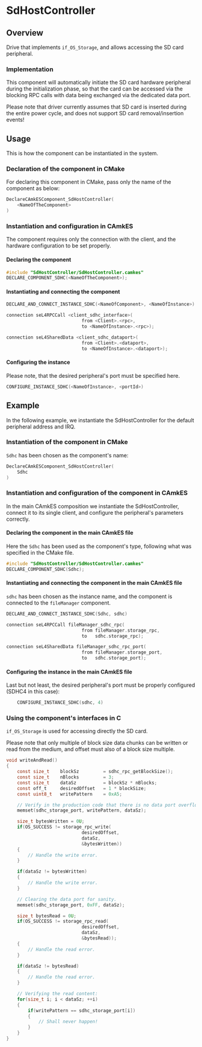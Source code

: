 # SdHostController

## Overview

Drive that implements `if_OS_Storage`, and allows accessing the SD card
peripheral.

### Implementation

This component will automatically initiate the SD card hardware peripheral
during the initialization phase, so that the card can be accessed via the
blocking RPC calls with data being exchanged via the dedicated data port.

Please note that driver currently assumes that SD card is inserted during the
entire power cycle, and does not support SD card removal/insertion events!

## Usage

This is how the component can be instantiated in the system.

### Declaration of the component in CMake

For declaring this component in CMake, pass only the name of the component as
below:

```C
DeclareCAmkESComponent_SdHostController(
    <NameOfTheComponent>
)
```

### Instantiation and configuration in CAmkES

The component requires only the connection with the client, and the hardware
configuration to be set properly.

#### Declaring the component

```C
#include "SdHostController/SdHostController.camkes"
DECLARE_COMPONENT_SDHC(<NameOfTheComponent>);
```

#### Instantiating and connecting the component

```C
DECLARE_AND_CONNECT_INSTANCE_SDHC(<NameOfComponent>, <NameOfInstance>)

connection seL4RPCCall <client_sdhc_interface>(
                            from <Client>.<rpc>,
                            to <NameOfInstance>.<rpc>);

connection seL4SharedData <client_sdhc_dataport>(
                            from <Client>.<dataport>,
                            to <NameOfInstance>.<dataport>);
```

#### Configuring the instance

Please note, that the desired peripheral's port must be specified here.

```C
CONFIGURE_INSTANCE_SDHC(<NameOfInstance>, <portId>)
```

## Example

In the following example, we instantiate the SdHostController for the default
peripheral address and IRQ.

### Instantiation of the component in CMake

`Sdhc` has been chosen as the component's name:

```C
DeclareCAmkESComponent_SdHostController(
    Sdhc
)
```

### Instantiation and configuration of the component  in CAmkES

In the main CAmkES composition we instantiate the SdHostController, connect
it to its single client, and configure the peripheral's parameters correctly.

#### Declaring the component in the main CAmkES file

Here the `Sdhc` has been used as the component's type, following what was
specified in the CMake file.

```C
#include "SdHostController/SdHostController.camkes"
DECLARE_COMPONENT_SDHC(Sdhc);
```

#### Instantiating and connecting the component in the main CAmkES file

`sdhc` has been chosen as the instance name, and the component is connected to
the `fileManager` component.

```C
DECLARE_AND_CONNECT_INSTANCE_SDHC(Sdhc, sdhc)

connection seL4RPCCall fileManager_sdhc_rpc(
                            from fileManager.storage_rpc,
                            to   sdhc.storage_rpc);

connection seL4SharedData fileManager_sdhc_rpc_port(
                            from fileManager.storage_port,
                            to   sdhc.storage_port);
```

#### Configuring the instance in the main CAmkES file

Last but not least, the desired peripheral's port must be properly configured
(SDHC4 in this case):

```C
    CONFIGURE_INSTANCE_SDHC(sdhc, 4)
```

### Using the component's interfaces in C

`if_OS_Storage` is used for accessing directly the SD card.

Please note that only multiple of block size data chunks can be written or read
from the medium, and offset must also of a block size multiple.

```C
void writeAndRead()
{
    const size_t    blockSz         = sdhc_rpc_getBlockSize();
    const size_t    nBlocks         = 3;
    const size_t    dataSz          = blockSz * nBlocks;
    const off_t     desiredOffset   = 1 * blockSize;
    const uint8_t   writePattern    = 0xA5;

    // Verify in the production code that there is no data port overflow.
    memset(sdhc_storage_port, writePattern, dataSz);

    size_t bytesWritten = 0U;
    if(OS_SUCCESS != storage_rpc_write(
                            desiredOffset,
                            dataSz,
                            &bytesWritten))
    {
        // Handle the write error.
    }

    if(dataSz != bytesWritten)
    {
        // Handle the write error.
    }

    // Clearing the data port for sanity.
    memset(sdhc_storage_port, 0xFF, dataSz);

    size_t bytesRead = 0U;
    if(OS_SUCCESS != storage_rpc_read(
                            desiredOffset,
                            dataSz,
                            &bytesRead));
    {
        // Handle the read error.
    }

    if(dataSz != bytesRead)
    {
        // Handle the read error.
    }

    // Verifying the read content:
    for(size_t i; i < dataSz; ++i)
    {
        if(writePattern == sdhc_storage_port[i])
        {
            // Shall never happen!
        }
    }
}
```
